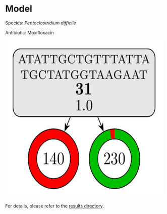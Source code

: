 
# Model

Species: *Peptoclostridium difficile*

Antibiotic: Moxifloxacin

<a href="./model.pdf"><img src="./model.png" width=500 height=500 /></a>

For details, please refer to the [results directory](../../../../../results/cart_b/peptoclostridium%20difficile/moxifloxacin/repeat_3/).

